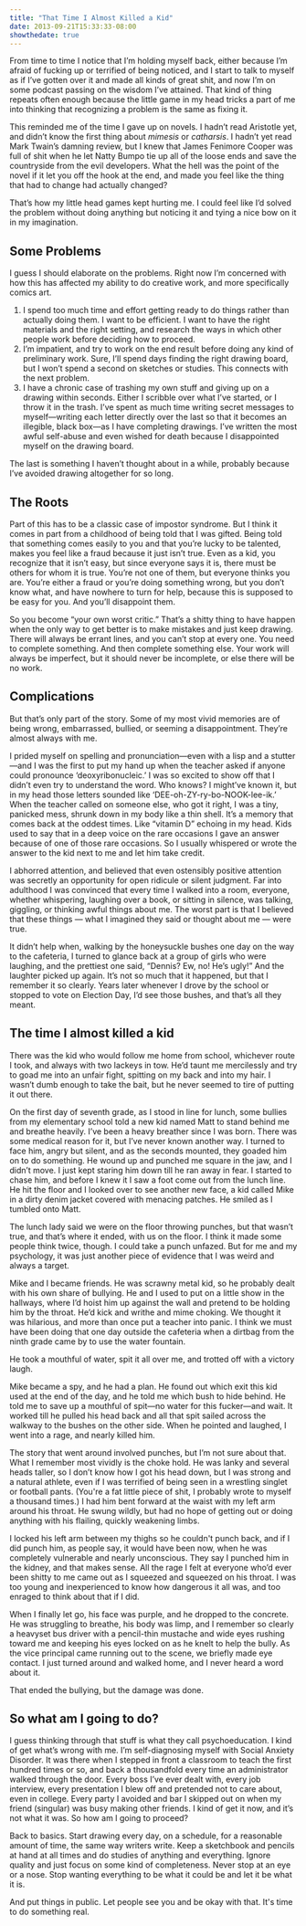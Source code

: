 ```yaml
---
title: "That Time I Almost Killed a Kid"
date: 2013-09-21T15:33:33-08:00
showthedate: true
---
```


<span class="dropcap">F</span>rom time to time I notice that I’m holding myself back, either because I’m afraid of fucking up or terrified of being noticed, and I start to talk to myself as if I’ve gotten over it and made all kinds of great shit, and now I’m on some podcast passing on the wisdom I’ve attained. That kind of thing repeats often enough because the little game in my head tricks a part of me into thinking that recognizing a problem is the same as fixing it.

This reminded me of the time I gave up on novels. I hadn’t read Aristotle yet, and didn’t know the first thing about <em>mimesis</em> or <em>catharsis</em>. I hadn’t yet read Mark Twain’s damning review, but I knew that James Fenimore Cooper was full of shit when he let Natty Bumpo tie up all of the loose ends and save the countryside from the evil developers. What the hell was the point of the novel if it let you off the hook at the end, and made you feel like the thing that had to change had actually changed?

That’s how my little head games kept hurting me. I could feel like I’d solved the problem without doing anything but noticing it and tying a nice bow on it in my imagination.
<h2>Some Problems</h2>
I guess I should elaborate on the problems. Right now I’m concerned with how this has affected my ability to do creative work, and more specifically comics art.
<ol>
 	<li>I spend too much time and effort getting ready to do things rather than actually doing them. I want to be efficient. I want to have the right materials and the right setting, and research the ways in which other people work before deciding how to proceed.</li>
 	<li>I’m impatient, and try to work on the end result before doing any kind of preliminary work. Sure, I’ll spend days finding the right drawing board, but I won’t spend a second on sketches or studies. This connects with the next problem.</li>
 	<li>I have a chronic case of trashing my own stuff and giving up on a drawing within seconds. Either I scribble over what I’ve started, or I throw it in the trash. I’ve spent as much time writing secret messages to myself—writing each letter directly over the last so that it becomes an illegible, black box—as I have completing drawings. I’ve written the most awful self-abuse and even wished for death because I disappointed myself on the drawing board.</li>
</ol>
The last is something I haven’t thought about in a while, probably because I’ve avoided drawing altogether for so long.
<h2>The Roots</h2>
Part of this has to be a classic case of impostor syndrome. But I think it comes in part from a childhood of being told that I was gifted. Being told that something comes easily to you and that you’re lucky to be talented, makes you feel like a fraud because it just isn’t true. Even as a kid, you recognize that it isn’t easy, but since everyone says it is, there must be others for whom it is true. You’re not one of them, but everyone thinks you are. You’re either a fraud or you’re doing something wrong, but you don’t know what, and have nowhere to turn for help, because this is supposed to be easy for you. And you’ll disappoint them.

So you become “your own worst critic.” That’s a shitty thing to have happen when the only way to get better is to make mistakes and just keep drawing. There will always be errant lines, and you can’t stop at every one. You need to complete something. And then complete something else. Your work will always be imperfect, but it should never be incomplete, or else there will be no work.
<h2>Complications</h2>
But that’s only part of the story. Some of my most vivid memories are of being wrong, embarrassed, bullied, or seeming a disappointment. They’re almost always with me.

I prided myself on spelling and pronunciation—even with a lisp and a stutter—and I was the first to put my hand up when the teacher asked if anyone could pronounce ‘deoxyribonucleic.’ I was so excited to show off that I didn’t even try to understand the word. Who knows? I might’ve known it, but in my head those letters sounded like ‘DEE-oh-ZY-ry-bo-NOOK-lee-ik.’ When the teacher called on someone else, who got it right, I was a tiny, panicked mess, shrunk down in my body like a thin shell. It’s a memory that comes back at the oddest times. Like “vitamin D” echoing in my head. Kids used to say that in a deep voice on the rare occasions I gave an answer because of one of those rare occasions. So I usually whispered or wrote the answer to the kid next to me and let him take credit.

I abhorred attention, and believed that even ostensibly positive attention was secretly an opportunity for open ridicule or silent judgment. Far into adulthood I was convinced that every time I walked into a room, everyone, whether whispering, laughing over a book, or sitting in silence, was talking, giggling, or thinking awful things about me. The worst part is that I believed that these things &#8212; what I imagined they said or thought about me &#8212; were true.

It didn’t help when, walking by the honeysuckle bushes one day on the way to the cafeteria, I turned to glance back at a group of girls who were laughing, and the prettiest one said, “Dennis? Ew, no! He’s ugly!” And the laughter picked up again. It’s not so much that it happened, but that I remember it so clearly. Years later whenever I drove by the school or stopped to vote on Election Day, I’d see those bushes, and that’s all they meant.
<h2>The time I almost killed a kid</h2>
There was the kid who would follow me home from school, whichever route I took, and always with two lackeys in tow. He’d taunt me mercilessly and try to goad me into an unfair fight, spitting on my back and into my hair. I wasn’t dumb enough to take the bait, but he never seemed to tire of putting it out there.

On the first day of seventh grade, as I stood in line for lunch, some bullies from my elementary school told a new kid named Matt to stand behind me and breathe heavily. I’ve been a heavy breather since I was born. There was some medical reason for it, but I’ve never known another way. I turned to face him, angry but silent, and as the seconds mounted, they goaded him on to do something. He wound up and punched me square in the jaw, and I didn’t move. I just kept staring him down till he ran away in fear. I started to chase him, and before I knew it I saw a foot come out from the lunch line. He hit the floor and I looked over to see another new face, a kid called Mike in a dirty denim jacket covered with menacing patches. He smiled as I tumbled onto Matt.

The lunch lady said we were on the floor throwing punches, but that wasn’t true, and that’s where it ended, with us on the floor. I think it made some people think twice, though. I could take a punch unfazed. But for me and my psychology, it was just another piece of evidence that I was weird and always a target.

Mike and I became friends. He was scrawny metal kid, so he probably dealt with his own share of bullying. He and I used to put on a little show in the hallways, where I’d hoist him up against the wall and pretend to be holding him by the throat. He’d kick and writhe and mime choking. We thought it was hilarious, and more than once put a teacher into panic. I think we must have been doing that one day outside the cafeteria when a dirtbag from the ninth grade came by to use the water fountain.

He took a mouthful of water, spit it all over me, and trotted off with a victory laugh.

Mike became a spy, and he had a plan. He found out which exit this kid used at the end of the day, and he told me which bush to hide behind. He told me to save up a mouthful of spit—no water for this fucker—and wait. It worked till he pulled his head back and all that spit sailed across the walkway to the bushes on the other side. When he pointed and laughed, I went into a rage, and nearly killed him.

The story that went around involved punches, but I’m not sure about that. What I remember most vividly is the choke hold. He was lanky and several heads taller, so I don’t know how I got his head down, but I was strong and a natural athlete, even if I was terrified of being seen in a wrestling singlet or football pants. (You're a fat little piece of shit, I probably wrote to myself a thousand times.) I had him bent forward at the waist with my left arm around his throat. He swung wildly, but had no hope of getting out or doing anything with his flailing, quickly weakening limbs.

I locked his left arm between my thighs so he couldn't punch back, and if I did punch him, as people say, it would have been now, when he was completely vulnerable and nearly unconscious. They say I punched him in the kidney, and that makes sense. All the rage I felt at everyone who’d ever been shitty to me came out as I squeezed and squeezed on his throat. I was too young and inexperienced to know how dangerous it all was, and too enraged to think about that if I did.

When I finally let go, his face was purple, and he dropped to the concrete. He was struggling to breathe, his body was limp, and I remember so clearly a heavyset bus driver with a pencil-thin mustache and wide eyes rushing toward me and keeping his eyes locked on as he knelt to help the bully. As the vice principal came running out to the scene, we briefly made eye contact. I just turned around and walked home, and I never heard a word about it.

That ended the bullying, but the damage was done.
<h2>So what am I going to do?</h2>
I guess thinking through that stuff is what they call psychoeducation. I kind of get what’s wrong with me. I’m self-diagnosing myself with Social Anxiety Disorder. It was there when I stepped in front a classroom to teach the first hundred times or so, and back a thousandfold every time an administrator walked through the door. Every boss I’ve ever dealt with, every job interview, every presentation I blew off and pretended not to care about, even in college. Every party I avoided and bar I skipped out on when my friend (singular) was busy making other friends. I kind of get it now, and it’s not what it was. So how am I going to proceed?

Back to basics. Start drawing every day, on a schedule, for a reasonable amount of time, the same way writers write. Keep a sketchbook and pencils at hand at all times and do studies of anything and everything. Ignore quality and just focus on some kind of completeness. Never stop at an eye or a nose. Stop wanting everything to be what it could be and let it be what it is.

And put things in public. Let people see you and be okay with that. It's time to do something real.